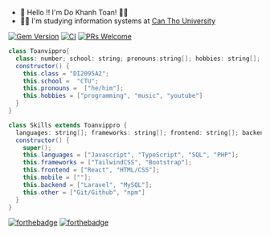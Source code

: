 - 👋 Hello !! I'm Do Khanh Toan! 🙏🏻
- 👨‍🎓 I'm studying information systems at [Can Tho University](https://www.ctu.edu.vn/)

[![Gem Version](https://badge.fury.io/rb/colorls.svg)](https://badge.fury.io/rb/colorls) 
[![CI](https://github.com/athityakumar/colorls/actions/workflows/ruby.yml/badge.svg)](https://github.com/toanvippro) 
[![PRs Welcome](https://img.shields.io/badge/PRs-welcome-brightgreen.svg?style=shields)](http://makeapullrequest.com) 

```java
class Toanvippro{
  class: number; school: string; pronouns:string[]; hobbies: string[]; 
  constructor() {
    this.class = "DI2095A2";
    this.school =  "CTU";
    this.pronouns =  ["he/him"];
    this.hobbies = ["programming", "music", "youtube"]
  }
}

class Skills extends Toanvippro {
  languages: string[]; frameworks: string[]; frontend: string[]; backend: string[]; mobile: sintrg[], other: string[]
  constructor() {
    super();
    this.languages = ["Javascript", "TypeScript", "SQL", "PHP"];
    this.frameworks = ["TailwindCSS", "Bootstrap"];
    this.frontend = ["React", "HTML/CSS"];
    this.mobile = [""];
    this.backend = ["Laravel", "MySQL"];
    this.other = ["Git/Github", "npm"]
  }
}

```
[![forthebadge](http://forthebadge.com/images/badges/made-with-ruby.svg)](http://forthebadge.com)
[![forthebadge](http://forthebadge.com/images/badges/built-with-love.svg)](http://forthebadge.com)

